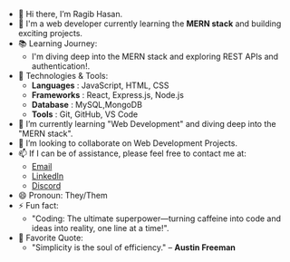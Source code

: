 - 👋 Hi there, I’m Ragib Hasan.
- 👀 I'm a web developer currently learning the **MERN stack** and building exciting projects.
- 📚 Learning Journey:  
    -  I'm diving deep into the MERN stack and exploring REST APIs and authentication!. 
- 🚀 Technologies & Tools:  
    -  **Languages** : JavaScript, HTML, CSS
    -  **Frameworks** : React, Express.js, Node.js 
    -  **Database** : MySQL,MongoDB  
    -  **Tools** : Git, GitHub, VS Code 
- 🌱 I’m currently learning "Web Development" and diving deep into the "MERN stack".
- 💞️ I’m looking to collaborate on Web Development Projects.
- 📫 If I can be of assistance, please feel free to contact me at:
    -  [Email](hragib1@gmail.com,hragib@outlook.com)
    -  [LinkedIn](linkedin.com/in/ragib-hasan-7467b32a8)
    -  [Discord](https://discord.com/users/ragibhasan__)
- 😄 Pronoun: They/Them
- ⚡ Fun fact:
    -  "Coding: The ultimate superpower—turning caffeine into code and ideas into reality, one line at a time!".
- 💬 Favorite Quote:  
    -  "Simplicity is the soul of efficiency." – **Austin Freeman**




<!--- ![JavaScript](https://img.shields.io/badge/JavaScript-FFEA00?style=for-the-badge&logo=javascript&logoColor=black)--->
<!---
Hasanragib/Hasanragib is a ✨ special ✨ repository because its `README.md` (this file) appears on your GitHub profile.
You can click the Preview link to take a look at your changes.
--->
